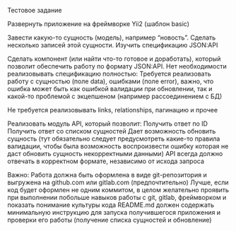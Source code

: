 Тестовое задание

Развернуть приложение на фреймворке Yii2 (шаблон basic)

Завести какую-то сущность (модель), например “новость”. Сделать несколько записей этой сущности.
Изучить спецификацию JSON:API

Сделать компонент (или найти что-то готовое и доработать), который позволит обеспечить работу по формату JSON:API. Нет необходимости реализовывать спецификацию полностью:
Требуется реализовать работу с сущностью (поле data), ошибками (поле error), важно, что ошибка может быть как ошибкой валидации при обновлении, так и какой-то проблемой с экцепшеном (например рассоединением с БД)

Не требуется реализовывать links, relationships, пагинацию и прочее

Реализовать модуль API, который позволит:
Получить ответ по ID 
Получить ответ со списком сущностей
Дает возможность обновить сущность (тут обязательно следует предусмотреть какие-то правила валидации, чтобы была возможность воспроизвести ошибку которая не даст обновить сущность некорректными данными)
API всегда должно отвечать в корректном формате, независимо от исхода запроса

Важно: 
Работа должна быть оформлена в виде git-репозитория и выгружена на github.com или gitlab.com (предпочтительно)
Лучше, если код будет оформлен не одним коммитом, в целом желательно проявить при выполнении побольше навыков работы с git, gitlab, фреймворком и показать понимание культуры кода
README.md должен содержать минимальную инструкцию для запуска получившегося приложения и проверки его работы (получение списка сущностей и обновление)
